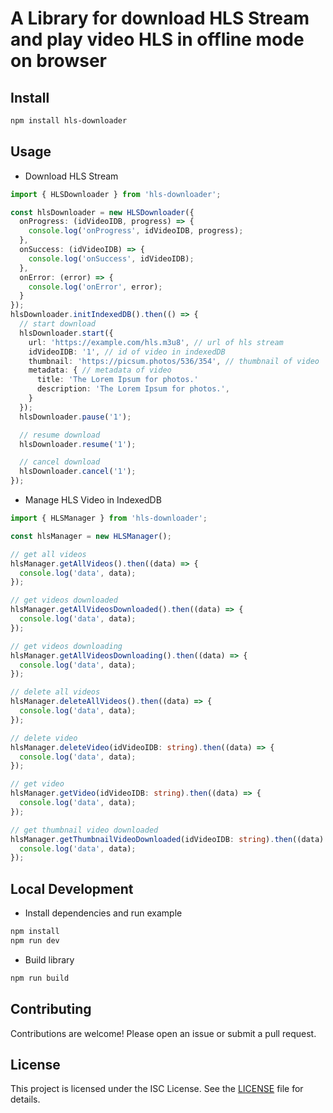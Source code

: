 # A Library for download HLS Stream and play video HLS in offline mode on browser

## Install
```bash
npm install hls-downloader
```

## Usage
- Download HLS Stream
```ts
import { HLSDownloader } from 'hls-downloader';

const hlsDownloader = new HLSDownloader({
  onProgress: (idVideoIDB, progress) => {
    console.log('onProgress', idVideoIDB, progress);
  },
  onSuccess: (idVideoIDB) => {
    console.log('onSuccess', idVideoIDB);
  },
  onError: (error) => {
    console.log('onError', error);
  }
});
hlsDownloader.initIndexedDB().then(() => {
  // start download
  hlsDownloader.start({
    url: 'https://example.com/hls.m3u8', // url of hls stream
    idVideoIDB: '1', // id of video in indexedDB
    thumbnail: 'https://picsum.photos/536/354', // thumbnail of video
    metadata: { // metadata of video
      title: 'The Lorem Ipsum for photos.'
      description: 'The Lorem Ipsum for photos.',
    }
  });
  hlsDownloader.pause('1');

  // resume download
  hlsDownloader.resume('1');

  // cancel download
  hlsDownloader.cancel('1');
});
```

- Manage HLS Video in IndexedDB
```ts
import { HLSManager } from 'hls-downloader';

const hlsManager = new HLSManager();

// get all videos 
hlsManager.getAllVideos().then((data) => {
  console.log('data', data);
});

// get videos downloaded
hlsManager.getAllVideosDownloaded().then((data) => {
  console.log('data', data);
});

// get videos downloading
hlsManager.getAllVideosDownloading().then((data) => {
  console.log('data', data);
});

// delete all videos
hlsManager.deleteAllVideos().then((data) => {
  console.log('data', data);
});

// delete video
hlsManager.deleteVideo(idVideoIDB: string).then((data) => {
  console.log('data', data);
});

// get video
hlsManager.getVideo(idVideoIDB: string).then((data) => {
  console.log('data', data);
});

// get thumbnail video downloaded
hlsManager.getThumbnailVideoDownloaded(idVideoIDB: string).then((data) => {
  console.log('data', data);
});
```

## Local Development

- Install dependencies and run example
```bash
npm install
npm run dev
```
- Build library
```bash
npm run build
```

## Contributing

Contributions are welcome! Please open an issue or submit a pull request.

## License

This project is licensed under the ISC License. See the [LICENSE](LICENSE) file for details.